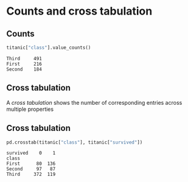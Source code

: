 # Counts and cross tabulation

## Counts

```py
titanic["class"].value_counts()
```

```
Third     491
First     216
Second    184
```

## Cross tabulation

A _cross tabulation_ shows the number of corresponding entries across multiple properties

## Cross tabulation

```py
pd.crosstab(titanic["class"], titanic["survived"])
```

```
survived    0    1
class
First      80  136
Second     97   87
Third     372  119
```
